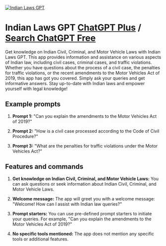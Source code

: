 
[![Indian Laws GPT](https://files.oaiusercontent.com/file-yRU5ghLgdycjz9nXtZaq85HV?se=2123-10-17T09%3A48%3A19Z&sp=r&sv=2021-08-06&sr=b&rscc=max-age%3D31536000%2C%20immutable&rscd=attachment%3B%20filename%3D4ccba01c-d777-4a3f-b58b-bf6009771ae6.png&sig=1AJ53WsOh5SatfHr2mYWezl9V4LZHNNeB8EDsENSRDU%3D)](https://chat.openai.com/g/g-2OsLflU7l-indian-laws-gpt)

# Indian Laws GPT [ChatGPT Plus](https://chat.openai.com/g/g-2OsLflU7l-indian-laws-gpt) / [Search ChatGPT Free](https://gptcall.net/index.html#/?search=Indian%20Laws%20GPT)

Get knowledge on Indian Civil, Criminal, and Motor Vehicle Laws with Indian Laws GPT. This app provides information and assistance on various aspects of Indian law, including civil cases, criminal cases, and traffic violations. Whether you have questions about the process of a civil case, the penalties for traffic violations, or the recent amendments to the Motor Vehicles Act of 2019, this app has got you covered. Simply ask your queries and get informative answers. Stay up-to-date with Indian laws and empower yourself with legal knowledge!

## Example prompts

1. **Prompt 1:** "Can you explain the amendments to the Motor Vehicles Act of 2019?"

2. **Prompt 2:** "How is a civil case processed according to the Code of Civil Procedure?"

3. **Prompt 3:** "What are the penalties for traffic violations under the Motor Vehicles Act?"

## Features and commands

1. **Get knowledge on Indian Civil, Criminal, and Motor Vehicle Laws:** You can ask questions or seek information about Indian Civil, Criminal, and Motor Vehicle Laws.

2. **Welcome message:** The app will greet you with a welcome message: "Welcome! How can I assist with Indian law queries?"

3. **Prompt starters:** You can use pre-defined prompt starters to initiate your queries. For example, "Can you explain the amendments to the Motor Vehicles Act of 2019?"

4. **No specific tools mentioned:** The app does not mention any specific tools or additional features.


